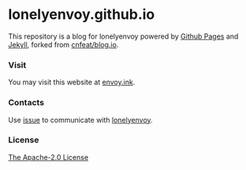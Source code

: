 lonelyenvoy.github.io
===

This repository is a blog for lonelyenvoy powered by 
<a href="https://pages.github.com" target="_blank">Github Pages</a> 
and 
<a href="http://jekyllrb.com/" target="_blank">Jekyll</a>, forked from 
<a href="https://github.com/cnfeat/blog.io" target="_blank">cnfeat/blog.io</a>.

### Visit
You may visit this website at <a href="http://envoy.ink" target="_blank">envoy.ink</a>.

### Contacts
Use <a href="https://github.com/lonelyenvoy/lonelyenvoy.github.io/issues" target="_blank">issue</a> to communicate with <a href="https://github.com/lonelyenvoy" target="_blank">lonelyenvoy</a>.

### License
<a href="https://github.com/lonelyenvoy/lonelyenvoy.github.io/blob/master/LICENSE" target="_blank">The Apache-2.0 License</a>
